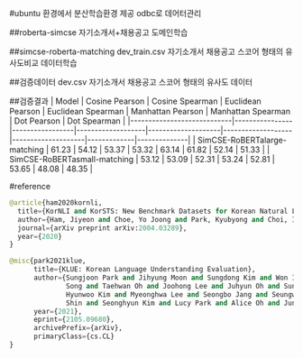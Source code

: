 
#ubuntu 
환경에서 분산학습환경 제공 odbc로 데어터관리  

##roberta-simcse
자기소개서+채용공고 도메인학습  

##simcse-roberta-matching
dev_train.csv 자기소개서  채용공고 스코어 형태의 유사도비교 데이터학습  

##검증데이터 
dev.csv  자기소개서 채용공고 스코어 형태의 유사도 데이터  

##검증결과
| Model                      | Cosine Pearson | Cosine Spearman | Euclidean Pearson | Euclidean Spearman | Manhattan Pearson | Manhattan Spearman | Dot Pearson | Dot Spearman |
|----------------------------|----------------|-----------------|-------------------|--------------------|-------------------|--------------------|-------------|--------------|
| SimCSE-RoBERTalarge-matching            | 61.23          | 54.12           | 53.37             | 53.32              | 63.14             | 61.82              | 52.14       | 51.33        |
| SimCSE-RoBERTasmall-matching  | 53.12          | 53.09           | 52.31             | 53.24              | 52.81             | 53.65              | 48.08       | 48.35        |  

#reference  

```python
@article{ham2020kornli,
  title={KorNLI and KorSTS: New Benchmark Datasets for Korean Natural Language Understanding},
  author={Ham, Jiyeon and Choe, Yo Joong and Park, Kyubyong and Choi, Ilji and Soh, Hyungjoon},
  journal={arXiv preprint arXiv:2004.03289},
  year={2020}
}
```


```python
@misc{park2021klue,
      title={KLUE: Korean Language Understanding Evaluation},
      author={Sungjoon Park and Jihyung Moon and Sungdong Kim and Won Ik Cho and Jiyoon Han and Jangwon Park and Chisung Song and Junseong Kim and Yongsook
              Song and Taehwan Oh and Joohong Lee and Juhyun Oh and Sungwon Lyu and Younghoon Jeong and Inkwon Lee and Sangwoo Seo and Dongjun Lee and
              Hyunwoo Kim and Myeonghwa Lee and Seongbo Jang and Seungwon Do and Sunkyoung Kim and Kyungtae Lim and Jongwon Lee and Kyumin Park and Jamin
              Shin and Seonghyun Kim and Lucy Park and Alice Oh and Jungwoo Ha and Kyunghyun Cho},
      year={2021},
      eprint={2105.09680},
      archivePrefix={arXiv},
      primaryClass={cs.CL}
}
```
